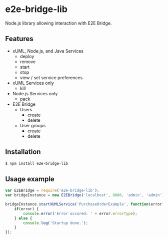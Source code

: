 # e2e-bridge-lib

Node.js library allowing interaction with E2E Bridge.

## Features

* xUML, Node.js, and Java Services
    * deploy
    * remove
    * start
    * stop
    * view / set service preferences
* xUML Services only
    * kill
* Node.js Services only
    * pack
* E2E Bridge
    * Users
        * create
        * delete
    * User groups
        * create
        * delete

## Installation
``` bash
$ npm install e2e-bridge-lib
```

## Usage example

``` javascript
var E2EBridge = require('e2e-bridge-lib');
var bridgeInstance = new E2EBridge('localhost', 8080, 'admin', 'admin');

bridgeInstance.startXUMLService('PurchaseOrderExample', function(error){
    if(error) {
        console.error('Error occured: ' + error.errorType);
    } else {
        console.log('Startup done.');
    }
});
```
